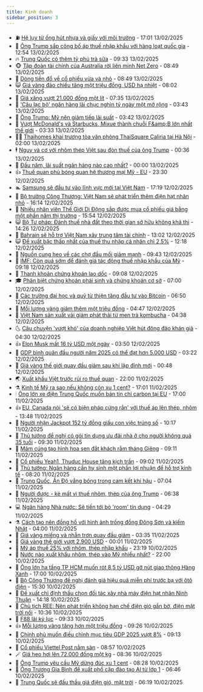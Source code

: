 ```yaml
---
title: Kinh doanh
sidebar_position: 3
---
```


<!-- vnexpress-kinh-doanh:START -->
- ⛽️ [Hệ lụy từ ống hút nhựa và giấy với môi trường](https://vnexpress.net/he-luy-tu-ong-hut-nhua-va-giay-voi-moi-truong-4848890.html) - 17:01 13/02/2025
- 🐲 [Ông Trump sắp công bố áp thuế nhập khẩu với hàng loạt quốc gia](https://vnexpress.net/ong-trump-sap-cong-bo-ap-thue-nhap-khau-voi-hang-loat-quoc-gia-4849271.html) - 12:54 13/02/2025
- 🔥 [Trung Quốc có thêm tỷ phú trà sữa](https://vnexpress.net/trung-quoc-co-them-ty-phu-tra-sua-4849156.html) - 09:33 13/02/2025
- 🐵 [Tập đoàn tài chính của Australia rời liên minh Net Zero](https://vnexpress.net/tap-doan-tai-chinh-cua-australia-roi-lien-minh-net-zero-4849097.html) - 08:49 13/02/2025
- 🦅 [Dòng tiền đổ về cổ phiếu vừa và nhỏ](https://vnexpress.net/chung-khoan-hom-nay-13-2-dong-tien-tiep-tuc-do-ve-co-phieu-vua-va-nho-4849183.html) - 08:49 13/02/2025
- 😺 [Giá vàng đảo chiều tăng một triệu đồng, USD hạ nhiệt](https://vnexpress.net/moi-luong-vang-dao-chieu-tang-1-trieu-dong-gia-usd-ha-nhiet-4849103.html) - 08:02 13/02/2025
- 🤩 [Giá xăng vượt 21.000 đồng một lít](https://vnexpress.net/gia-xang-moi-nhat-hom-nay-13-2-4849125.html) - 07:35 13/02/2025
- 🌮 [&#39;Câu lạc bộ&#39; ngân hàng lãi chục nghìn tỷ ngày một mở rộng](https://vnexpress.net/cau-lac-bo-ngan-hang-lai-chuc-nghin-ty-ngay-mot-mo-rong-4848906.html) - 03:43 13/02/2025
- 🧰 [Ông Trump: Mỹ nên giảm tiếp lãi suất](https://vnexpress.net/ong-trump-my-nen-giam-tiep-lai-suat-4848984.html) - 03:42 13/02/2025
- 🤔 [Vượt McDonald&#39;s và Starbucks, Mixue thành chuỗi F&amp;amp;B lớn nhất thế giới](https://vnexpress.net/vuot-mcdonald-s-va-starbucks-mixue-thanh-chuoi-f-b-lon-nhat-the-gioi-4848985.html) - 03:33 13/02/2025
- 🧑‍💻 [Thaihomes khai trương tòa văn phòng ThaiSquare Caliria tại Hà Nội](https://vnexpress.net/thaihomes-khai-truong-toa-van-phong-thaisquare-caliria-tai-ha-noi-4848912.html) - 02:00 13/02/2025
- 🕴 [Nguy và cơ với nhôm thép Việt sau đòn thuế của ông Trump](https://vnexpress.net/nguy-va-co-voi-nhom-thep-viet-sau-don-thue-cua-ong-trump-4848172.html) - 00:36 13/02/2025
- 🦩 [Đầu năm, lãi suất ngân hàng nào cao nhất?](https://vnexpress.net/dau-nam-lai-suat-ngan-hang-nao-cao-nhat-4848872.html) - 00:00 13/02/2025
- 👍 [Thuế quan phủ bóng quan hệ thương mại Mỹ - EU](https://vnexpress.net/thue-quan-phu-bong-quan-he-thuong-mai-my-eu-4848752.html) - 23:30 12/02/2025
- 🏊 [Samsung sẽ đầu tư vào lĩnh vực mới tại Việt Nam](https://vnexpress.net/samsung-se-dau-tu-vao-linh-vuc-moi-tai-viet-nam-4848865.html) - 17:19 12/02/2025
- 🤡 [Bộ trưởng Công Thương: Việt Nam sẽ phát triển thêm điện hạt nhân nhỏ](https://vnexpress.net/bo-truong-cong-thuong-viet-nam-se-phat-trien-them-dien-hat-nhan-nho-4848853.html) - 16:14 12/02/2025
- 👀 [Nhiều nhân viên Thế Giới Di Động sắp được mua cổ phiếu giá bằng một phần năm thị trường](https://vnexpress.net/nhieu-nhan-vien-the-gioi-di-dong-sap-duoc-mua-co-phieu-gia-bang-mot-phan-nam-thi-truong-4848854.html) - 15:54 12/02/2025
- 😺 [Bộ Tư pháp: Đánh thuế nhà đất theo thời gian sở hữu không khả thi](https://vnexpress.net/bo-tu-phap-danh-thue-nha-dat-theo-thoi-gian-so-huu-khong-kha-thi-4848782.html) - 14:26 12/02/2025
- 🦣 [Bahrain sẽ hỗ trợ Việt Nam xây trung tâm tài chính](https://vnexpress.net/bahrain-se-ho-tro-viet-nam-xay-trung-tam-tai-chinh-4848830.html) - 13:02 12/02/2025
- 😺 [Đề xuất bậc thấp nhất của thuế thu nhập cá nhân chỉ 2,5%](https://vnexpress.net/de-xuat-bac-thap-nhat-cua-thue-thu-nhap-ca-nhan-chi-2-5-4848730.html) - 12:18 12/02/2025
- 💼 [Nguồn cung heo về các chợ đầu mối giảm mạnh](https://vnexpress.net/nguon-cung-heo-ve-cac-cho-dau-moi-giam-manh-4848711.html) - 09:43 12/02/2025
- 🤗 [IMF: Còn quá sớm để đánh giá tác động thuế nhập khẩu của Mỹ](https://vnexpress.net/imf-con-qua-som-de-danh-gia-tac-dong-thue-nhap-khau-cua-my-4848662.html) - 09:18 12/02/2025
- 👀 [Thanh khoản chứng khoán lao dốc](https://vnexpress.net/chung-khoan-hom-nay-12-2-thanh-khoan-lao-doc-4848717.html) - 09:08 12/02/2025
- 🎓 [Phân biệt chứng khoán phái sinh và chứng khoán cơ sở](https://vnexpress.net/phan-biet-chung-khoan-phai-sinh-va-chung-khoan-co-so-4848483.html) - 07:00 12/02/2025
- 🗽 [Các trường đại học và quỹ từ thiện tăng đầu tư vào Bitcoin](https://vnexpress.net/gia-bitcoin-hom-nay-truong-dai-hoc-va-quy-tu-thien-dua-nhau-nhay-vao-btc-4848522.html) - 06:50 12/02/2025
- 🚀 [Mỗi lượng vàng giảm thêm một triệu đồng](https://vnexpress.net/moi-luong-vang-giam-them-1-trieu-dong-4848525.html) - 04:47 12/02/2025
- 🤗 [Việt Nam sản xuất vải giảm phát thải từ men trà kombucha](https://vnexpress.net/viet-nam-san-xuat-vai-giam-phat-thai-tu-men-tra-kombucha-4848333.html) - 04:38 12/02/2025
- 🌜 [Câu chuyện &#39;vượt khó&#39; của doanh nghiệp Việt hút đông đảo khán giả](https://vnexpress.net/cau-chuyen-vuot-kho-cua-doanh-nghiep-viet-hut-dong-dao-khan-gia-4848490.html) - 04:30 12/02/2025
- 👍 [Elon Musk mất 16 tỷ USD một ngày](https://vnexpress.net/elon-musk-mat-16-ty-usd-mot-ngay-4848526.html) - 03:50 12/02/2025
- 🤖 [GDP bình quân đầu người năm 2025 có thể đạt hơn 5.000 USD](https://vnexpress.net/gdp-binh-quan-dau-nguoi-nam-2025-co-the-dat-hon-5-000-usd-4848438.html) - 03:22 12/02/2025
- 🫣 [Giá vàng thế giới quay đầu giảm sau khi lập đỉnh mới](https://vnexpress.net/gia-vang-the-gioi-quay-dau-giam-sau-khi-lap-dinh-moi-4848401.html) - 00:48 12/02/2025
- 🌏 [Xuất khẩu Việt trước rủi ro thuế quan](https://vnexpress.net/xuat-khau-viet-truoc-rui-ro-thue-quan-4848166.html) - 22:00 11/02/2025
- ⚗️ [Kinh tế Mỹ ra sao nếu không còn xu 1 cent?](https://vnexpress.net/kinh-te-my-ra-sao-neu-khong-con-xu-1-cent-4848301.html) - 17:01 11/02/2025
- 🕯 [Ông lớn xe điện Trung Quốc muốn bán tín chỉ carbon tại EU](https://vnexpress.net/ong-lon-xe-dien-trung-quoc-muon-ban-tin-chi-carbon-tai-eu-4848161.html) - 17:00 11/02/2025
- 👍 [EU, Canada nói &#39;sẽ có biện pháp cứng rắn&#39; với thuế áp lên thép, nhôm](https://vnexpress.net/eu-canada-noi-se-co-bien-phap-cung-ran-voi-thue-ap-len-thep-nhom-4848354.html) - 13:48 11/02/2025
- 🤠 [Người nhận Jackpot 152 tỷ đồng giấu con việc trúng số](https://vnexpress.net/nguoi-nhan-jackpot-152-ty-dong-giau-con-viec-trung-so-4848305.html) - 10:17 11/02/2025
- 🌊 [Thủ tướng đề nghị có gói tín dụng ưu đãi nhà ở cho người không quá 35 tuổi](https://vnexpress.net/thu-tuong-de-nghi-co-goi-tin-dung-uu-dai-nha-o-cho-nguoi-khong-qua-35-tuoi-4848272.html) - 09:30 11/02/2025
- 🌈 [Mâm cúng tạo hình hoa sen đắt khách rằm tháng Giêng](https://vnexpress.net/mam-cung-tao-hinh-hoa-sen-dat-khach-ram-thang-gieng-4848216.html) - 09:11 11/02/2025
- 🥳 [Cổ phiếu Yeah1, Thuduc House tăng kịch trần](https://vnexpress.net/chung-khoan-hom-nay-11-2-co-phieu-yeah1-thuduc-house-tang-kich-tran-4848277.html) - 09:02 11/02/2025
- 🐻 [Thủ tướng: Ngân hàng cần hy sinh một phần lợi nhuận để hỗ trợ kinh tế](https://vnexpress.net/thu-tuong-ngan-hang-can-hy-sinh-mot-phan-loi-nhuan-de-ho-tro-kinh-te-4848218.html) - 08:20 11/02/2025
- 💫 [Trung Quốc, Ấn Độ vắng bóng trong cam kết khí hậu](https://vnexpress.net/trung-quoc-an-do-vang-bong-trong-cam-ket-khi-hau-4848154.html) - 07:04 11/02/2025
- 🤩 [Người được - kẻ mất vì thuế nhôm, thép của ông Trump](https://vnexpress.net/nguoi-duoc-ke-mat-vi-thue-nhom-thep-cua-ong-trump-4847970.html) - 06:38 11/02/2025
- 💻 [Ngân hàng Nhà nước: Sẽ tiến tới bỏ &#39;room&#39; tín dụng](https://vnexpress.net/ngan-hang-nha-nuoc-se-tien-toi-bo-room-tin-dung-4848110.html) - 04:29 11/02/2025
- ⚗️ [Cách tạo nên đồng hồ với hình ảnh trống đồng Đông Sơn và kiếm Nhật](https://vnexpress.net/cach-tao-nen-dong-ho-voi-hinh-anh-trong-dong-dong-son-va-kiem-nhat-4847835.html) - 04:00 11/02/2025
- 🌈 [Giá vàng miếng và nhẫn trơn quay đầu giảm](https://vnexpress.net/gia-vang-mieng-va-nhan-tron-cung-lap-dinh-moi-4848071.html) - 03:35 11/02/2025
- 🌝 [Giá vàng thế giới vượt 2.900 USD](https://vnexpress.net/gia-vang-the-gioi-vuot-2-900-usd-4847963.html) - 00:01 11/02/2025
- 🥸 [Mỹ áp thuế 25% với nhôm, thép nhập khẩu](https://vnexpress.net/my-ap-thue-25-voi-nhom-thep-nhap-khau-4847957.html) - 23:19 10/02/2025
- 🦆 [Nước nào xuất khẩu nhôm, thép vào Mỹ nhiều nhất?](https://vnexpress.net/nuoc-nao-xuat-khau-nhom-thep-vao-my-nhieu-nhat-4847834.html) - 22:00 10/02/2025
- 🌋 [Ông lớn hạ tầng TP HCM muốn rót 8,5 tỷ USD gỡ nút giao thông Hàng Xanh](https://vnexpress.net/ong-lon-ha-tang-tp-hcm-muon-rot-8-5-ty-usd-go-nut-giao-thong-hang-xanh-4847824.html) - 17:00 10/02/2025
- 🦍 [Bộ Công Thương đề nghị đánh giá hiệu quả miễn phí trước bạ với ôtô điện](https://vnexpress.net/bo-cong-thuong-de-nghi-danh-gia-hieu-qua-mien-phi-truoc-ba-voi-oto-dien-4847922.html) - 15:30 10/02/2025
- 🤔 [Đề xuất chỉ định thầu chọn đối tác xây nhà máy điện hạt nhân Ninh Thuận](https://vnexpress.net/de-xuat-chi-dinh-thau-chon-doi-tac-xay-nha-may-dien-hat-nhan-ninh-thuan-4847915.html) - 14:18 10/02/2025
- 🧰 [Chủ tịch REE: Nên phát triển không hạn chế điện gió gần bờ, điện mặt trời nổi](https://vnexpress.net/chu-tich-ree-nen-phat-trien-khong-han-che-dien-gio-gan-bo-dien-mat-troi-noi-4847883.html) - 10:36 10/02/2025
- 🌝 [F88 lãi kỷ lục](https://vnexpress.net/f88-lai-ky-luc-4847833.html) - 09:33 10/02/2025
- 👍 [Mỗi lượng vàng tăng hơn một triệu đồng](https://vnexpress.net/moi-luong-vang-tang-1-trieu-dong-4847846.html) - 09:26 10/02/2025
- 🗽 [Chính phủ muốn điều chỉnh mục tiêu GDP 2025 vượt 8%](https://vnexpress.net/chinh-phu-muon-dieu-chinh-muc-tieu-gdp-2025-vuot-8-4847799.html) - 09:13 10/02/2025
- 🐎 [Cổ phiếu Viettel Post nằm sàn](https://vnexpress.net/chung-khoan-hom-nay-10-2-co-phieu-viettel-post-nam-san-4847836.html) - 08:57 10/02/2025
- 🪄 [Giá heo hơi lên 72.000 đồng một kg](https://vnexpress.net/gia-heo-hoi-len-72-000-dong-mot-kg-4847804.html) - 08:36 10/02/2025
- 🎊 [Ông Trump yêu cầu Mỹ dừng đúc xu 1 cent](https://vnexpress.net/ong-trump-yeu-cau-my-dung-duc-xu-1-cent-4847766.html) - 08:28 10/02/2025
- 🗽 [Ông Trương Gia Bình đề xuất phổ cập đào tạo AI từ lớp 1](https://vnexpress.net/ong-truong-gia-binh-de-xuat-pho-cap-dao-tao-ai-tu-lop-1-4847757.html) - 06:46 10/02/2025
- 🦩 [Trung Quốc sẽ đấu thầu giá điện gió, mặt trời](https://vnexpress.net/trung-quoc-se-dau-thau-gia-dien-gio-mat-troi-4847622.html) - 06:19 10/02/2025<!-- vnexpress-kinh-doanh:END -->
